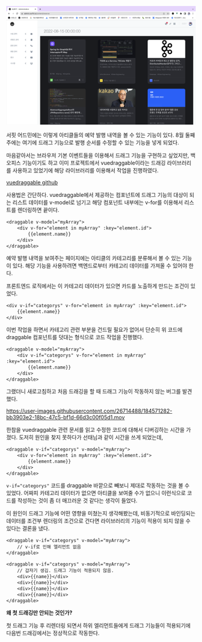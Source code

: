 ![예약 화면](./reservation.png)

서핏 어드민에는 이렇게 아티클들의 예약 발행 내역을 볼 수 있는 기능이 있다. 8월 둘째주에는 여기에 드래그 기능으로 발행 순서를 수정할 수 있는 기능을 넣게 되었다.

마음같아서는 브라우저 기본 이벤트들을 이용해서 드래그 기능을 구현하고 싶었지만, 백오피스 기능이기도 하고 이미 프로젝트에서 vuedraggable이라는 드래깅 라이브러리를 사용하고 있었기에 해당 라이브러리를 이용해서 작업을 진행하였다.

[vuedraggable github](https://github.com/SortableJS/Vue.Draggable)

사용법은 간단하다. vuedraggable에서 제공하는 컴포넌트에 드래그 기능의 대상이 되는 리스트 데이터를 v-model로 넘기고 해당 컴포넌트 내부에는 v-for를 이용해서 리스트를 렌더링하면 끝이다.

```vue
<draggable v-model="myArray">
    <div v-for="element in myArray" :key="element.id">
        {{element.name}}
    </div>
</draggable>
```

예약 발행 내역을 보여주는 페이지에는 아티클의 카테고리를 분류해서 볼 수 있는 기능이 있다. 해당 기능을 사용하려면 백엔드로부터 카테고리 데이터를 가져올 수 있어야 한다.

프론트엔드 로직에서는 이 카테고리 데이터가 있으면 카드를 노출하게 만드는 조건이 있었다.

```vue
<div v-if="categorys" v-for="element in myArray" :key="element.id">
    {{element.name}}
</div>
```

이번 작업을 하면서 카테고리 관련 부분을 건드릴 필요가 없어서 단순히 위 코드에 draggable 컴포넌트를 덧대는 형식으로 코드 작업을 진행했다.

```vue
<draggable v-model="myArray">
    <div v-if="categorys" v-for="element in myArray" :key="element.id">
        {{element.name}}
    </div>
</draggable>
```

그랬더니 새로고침하고 처음 드래깅을 할 때 드래그 기능이 작동하지 않는 버그를 발견했다.

https://user-images.githubusercontent.com/26714488/184571282-bb3903e2-18bc-47c5-bf1d-66d3c00f05d1.mov

한참을 vuedraggable 관련 문서를 읽고 수정한 코드에 대해서 디버깅하는 시간을 가졌다. 도저히 원인을 찾지 못하다가 선태님과 같이 시간을 쓰게 되었는데,

```vue
<draggable v-if="categorys" v-model="myArray">
    <div v-for="element in myArray" :key="element.id">
        {{element.name}}
    </div>
</draggable>
```

```v-if="categorys"``` 코드를 draggable 바깥으로 빼보니 제대로 작동하는 것을 볼 수 있었다. 어짜피 카테고리 데이터가 없으면 아티클을 보여줄 수가 없으니 이런식으로 코드를 작성하는 것이 좀 더 매끄러운 것 같다는 생각이 들었다.

이 원인이 드래그 기능에 어떤 영향을 미쳤는지 생각해봤는데, 비동기적으로 바인딩되는 데이터를 조건부 렌더링의 조건으로 건다면 라이브러리의 기능이 적용이 되지 않을 수 있다는 결론을 냈다.

```vue
<draggable v-if="categorys" v-model="myArray">
    // v-if로 인해 엘리먼트 없음
</draggable>
```

```vue
<draggable v-if="categorys" v-model="myArray">
    // 갑자기 생김. 드래그 기능이 적용되지 않음.
    <div>{{name}}</div>
    <div>{{name}}</div>
    <div>{{name}}</div>
    <div>{{name}}</div>
</draggable>
```

**왜 첫 드래깅만 안되는 것인가?**

첫 드래그 기능 후 리렌더링 되면서 하위 엘리먼트들에게 드래그 기능들이 적용되기에 다음번 드래깅에서는 정상적으로 작동한다.

